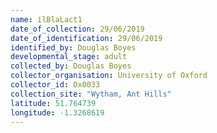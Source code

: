 ```yaml
---
name: ilBlaLact1
date_of_collection: 29/06/2019
date_of_identification: 29/06/2019
identified_by: Douglas Boyes
developmental_stage: adult
collected_by: Douglas Boyes
collector_organisation: University of Oxford
collector_id: Ox0033
collection_site: "Wytham, Ant Hills"
latitude: 51.764739
longitude: -1.3268619
---
```

